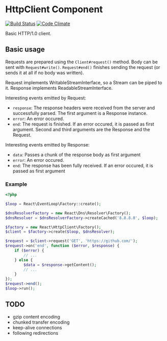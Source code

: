 # HttpClient Component

[![Build Status](https://secure.travis-ci.org/reactphp/http-client.png?branch=master)](http://travis-ci.org/reactphp/http-client) [![Code Climate](https://codeclimate.com/github/reactphp/http-client/badges/gpa.svg)](https://codeclimate.com/github/reactphp/http-client)

Basic HTTP/1.0 client.

## Basic usage

Requests are prepared using the ``Client#request()`` method. Body can be
sent with ``Request#write()``. ``Request#end()`` finishes sending the request
(or sends it at all if no body was written).

Request implements WritableStreamInterface, so a Stream can be piped to
it. Response implements ReadableStreamInterface.

Interesting events emitted by Request:

* `response`: The response headers were received from the server and successfully
  parsed. The first argument is a Response instance.
* `error`: An error occured.
* `end`: The request is finished. If an error occured, it is passed as first
  argument. Second and third arguments are the Response and the Request.

Interesting events emitted by Response:

* `data`: Passes a chunk of the response body as first argument
* `error`: An error occured.
* `end`: The response has been fully received. If an error
  occured, it is passed as first argument

### Example

```php
<?php

$loop = React\EventLoop\Factory::create();

$dnsResolverFactory = new React\Dns\Resolver\Factory();
$dnsResolver = $dnsResolverFactory->createCached('8.8.8.8', $loop);

$factory = new React\HttpClient\Factory();
$client = $factory->create($loop, $dnsResolver);

$request = $client->request('GET', 'https://github.com/');
$request->on('end', function ($error, $response) {
    if ($error) {
        // ...
    } else {
        $data = $response->getContent();
        // ...
    }
});
$request->end();
$loop->run();
```

## TODO

* gzip content encoding
* chunked transfer encoding
* keep-alive connections
* following redirections
